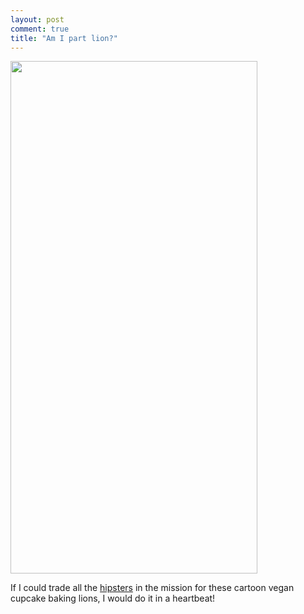 ```yaml
---
layout: post
comment: true
title: "Am I part lion?"
---
```

<a rel="attachment wp-att-809" href="http://ieatcupcakes.com/2011/05/10/am-i-part-lion/print-2/" target="_blank"><img class="alignnone size-full wp-image-809" title="Lion" src="http://ieatcupcakes.com/wp-content/uploads/2011/05/lion-cupcake-baker1.jpg" alt="" width="395" height="820" /></a>

If I could trade all the <a href="http://hipster-animals.tumblr.com/" target="_blank">hipsters</a> in the mission for these cartoon vegan cupcake baking lions, I would do it in a heartbeat!
